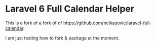 # Laravel 6 Full Calendar Helper

This is a fork of a fork of of https://github.com/nelkasovic/laravel-full-calendar.

I am just testing how to fork & package at the moment.